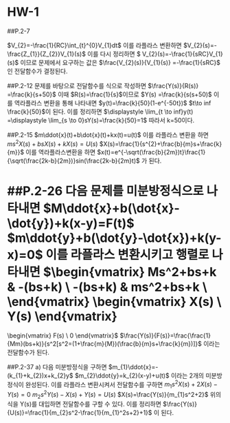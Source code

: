 # HW-1
##P.2-7

$V_{2}=-\frac{1}{RC}\int_{t}^{0}V_{1}dt$
이를 라플라스 변환하면
$V_{2}(s)=-\frac{Z_{1}}{Z_{2}}V_{1}(s)$
이를 다시 정리하면 
$ V_{2}(s)=-\frac{1}{sRC}V_{1}(s)$ 
이므로 문제에서 요구하는 값은 
$\frac{V_{2}(s)}{V_{1}(s)} =-\frac{1}{sRC}$
인 전달함수가 결정된다.

##P.2-12
문제를 바탕으로 전달함수를 식으로 작성하면 
$\frac{Y(s)}{R(s)} =\frac{k}{s+50}$
이때 $R(s)=\frac{1}{s}$이므로 
$Y(s) =\frac{k}{s(s+50)$
이를 역라플라스 변환을 통해 나타내면 
$y(t)=\frac{k}{50}(1-e^{-50t})$
$t\to inf \frac{k}{50}$이 된다.
이를 정리하면
$\displaystyle \lim_{t \to inf}y(t) =\displaystyle \lim_{s \to 0}sY(s)=\frac{k}{50}=1$
따라서 k=50이다.

##P.2-15
$m\ddot{x}(t)+b\dot{x}(t)+kx(t)=u(t)$
이를 라플라스 변환을 하면
$ms^{2}X(s)+bsX(s)+kX(s)=U(s)$
$X(s)=\frac{1}{s^{2}+\frac{b}{m}s+\frac{k}{m}}$
이를 역라플라스변환을 하면
$x(t)=e^{-\sqrt(\frac{b}{2m})t}\frac{1}{\sqrt(\frac{2k-b}{2m})}sin(\frac{2k-b}{2m}t)$
가 된다.

##P.2-26
다음 문제를 미분방정식으로 나타내면
$M\ddot{x}+b(\dot{x}-\dot{y})+k(x-y)=F(t)$
$m\ddot{y}+b(\dot{y}-\dot{x})+k(y-x)=0$
이를 라플라스 변환시키고 행렬로 나타내면
$\begin{vmatrix}
Ms^2+bs+k & -(bs+k) \\
-(bs+k) & ms^2+bs+k \\
\end{vmatrix}
\begin{vmatrix}
X(s) \\ Y(s)
\end{vmatrix}
=
 \begin{vmatrix}
F(s) \\ 0
\end{vmatrix}$
$\frac{Y(s)}{F(s)}=\frac{\frac{1}{Mm}(bs+k)}{s^2[s^2=(1+\frac{m}{M})(\frac{b}{m}s+\frac{k}{m})]}$
이라는 전달함수가 된다.

##P.2-37
a) 다음 미분방정식을 구하면
$m_{1}\ddot{x}=-(k_{1}+k_{2})x+k_{2}y$
$m_{2}\ddot{y}=k_{2}(x-y)+u(t)$
이라는 2개의 미분방정식이 완성된다.
이를 라플라스 변환시켜서 전달함수를 구하면
$m_{1}s^2X(s)+2X(s)-Y(s)=0$
$m_{2}s^2Y(s)-X(s)+Y(s)=U(s)$
$X(s)=\frac{Y(s)}{m_{1}s^2+2}$
위의 식을 Y(s)를 대입하면 전달함수를 구할 수 있다. 이를 정리하면
$\frac{Y(s)}{U(s)}=\frac{1}{m_{2}s^2-\frac{1}{m_{1}^2s+2}+1}$
이 된다.
